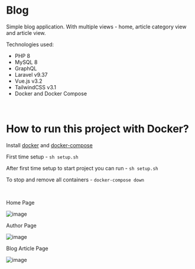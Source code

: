 # Blog

<p>Simple blog application. With multiple views - home, article category view and article view.</p>

<p>Technologies used:</p>
<ul>
    <li>PHP 8</li>
    <li>MySQL 8</li>
    <li>GraphQL</li>
    <li>Laravel v9.37</li>
    <li>Vue.js v3.2</li>
    <li>TailwindCSS v3.1</li>
    <li>Docker and Docker Compose</li>
</ul>
<br>


# How to run this project with Docker?

<p>Install <a href="https://docs.docker.com/engine/install/">docker</a> and <a href="https://docs.docker.com/compose/install/">docker-compose</a></p>

<p>First time setup - <code>sh setup.sh</code></p>

<p>After first time setup to start project you can run - <code>sh setup.sh</code></p>

<p>To stop and remove all containers - <code>docker-compose down</code></p>
<br>

<p>Home Page</p>

![image](https://user-images.githubusercontent.com/104723218/198362273-ca1f247e-c9d6-4eb7-8b07-3acda37effc4.png)

<p>Author Page</p>

![image](https://user-images.githubusercontent.com/104723218/198362075-40ac15f7-23c1-4855-96d0-7b2b1faf69d2.png)

<p>Blog Article Page</p>

![image](https://user-images.githubusercontent.com/104723218/198361930-efa3209a-7b45-46b9-8c50-7653e9540027.png)
